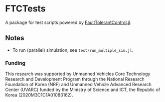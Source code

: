 # FTCTests
A package for test scripts powered by [FaultTolerantControl.jl](https://github.com/JinraeKim/FaultTolerantControl.jl).

## Notes
- To run (parallel) simulation, see `test/run_multiple_sim.jl`.


### Funding
This research was supported by Unmanned Vehicles Core Technology Research and Development Program through the National Research Foundation of Korea (NRF) and Unmanned Vehicle Advanced Research Center (UVARC) funded by the Ministry of Science and ICT, the Republic of Korea (2020M3C1C1A01083162).
